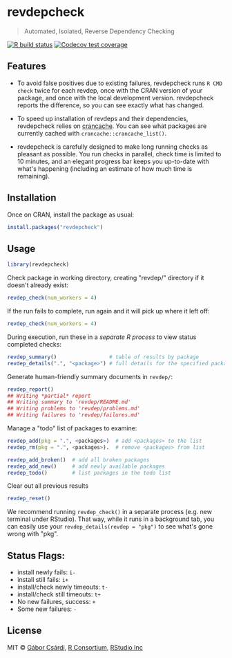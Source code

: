 # revdepcheck

> Automated, Isolated, Reverse Dependency Checking

<!-- badges: start -->
[![R build status](https://github.com/r-lib/revdepcheck/workflows/R-CMD-check/badge.svg)](https://github.com/r-lib/revdepcheck/actions)
[![Codecov test coverage](https://codecov.io/gh/r-lib/revdepcheck/branch/master/graph/badge.svg)](https://codecov.io/gh/r-lib/revdepcheck?branch=master)
<!-- badges: end -->

## Features

* To avoid false positives due to existing failures, revdepcheck runs 
  `R CMD check` twice for each revdep, once with the CRAN version of your 
  package, and once with the local development version. revdepcheck
  reports the difference, so you can see exactly what has changed.

* To speed up installation of revdeps and their dependencies, revdepcheck 
  relies on [crancache](https://github.com/r-lib/crancache). You can see what 
  packages are currently cached with `crancache::crancache_list()`.
  
* revdepcheck is carefully designed to make long running checks as pleasant
  as possible. You run checks in parallel, check time is limited to 10 minutes,
  and an elegant progress bar keeps you up-to-date with what's happening
  (including an estimate of how much time is remaining).

## Installation

Once on CRAN, install the package as usual:

```r
install.packages("revdepcheck")
```

## Usage

```r
library(revdepcheck)
```

Check package in working directory, creating "revdep/" directory if it doesn't already exist:
```r
revdep_check(num_workers = 4)
```
If the run fails to complete, run again and it will pick up where it left off:
```r
revdep_check(num_workers = 4)
```

During execution, run these in a *separate R process* to view status completed checks:
```r
revdep_summary()                 # table of results by package 
revdep_details(".", "<package>") # full details for the specified package
```
Generate human-friendly summary documents in `revdep/`:
```r
revdep_report()
## Writing *partial* report
## Writing summary to 'revdep/README.md'
## Writing problems to 'revdep/problems.md'
## Writing failures to 'revdep/failures.md'
```

Manage a "todo" list of packages to examine:
```r
revdep_add(pkg = ".", <packages>)  # add <packages> to the list
revdep_rm(pkg = ".", <packages>).  # remove <packages> from list

revdep_add_broken()  # add all broken packages
revdep_add_new()     # add newly available packages
revdep_todo()        # list packages in the todo list
```

Clear out all previous results
```r
revdep_reset()
```

We recommend running `revdep_check()` in a separate process (e.g. new terminal under RStudio). That way, while it runs in a background tab, you can easily use your `revdep_details(revdep = "pkg")` to see what's gone wrong with "pkg".

## Status Flags:

* install newly fails:  `i-`
* install still fails:  `i+`
* install/check newly timeouts: `t-`
* install/check still timeouts: `t+`
* No new failures, success: `+`
* Some new failures: `-`


## License

MIT ©
[Gábor Csárdi](https://github.com/gaborcsardi),
[R Consortium](https://github.com/rconsortium),
[RStudio Inc](https://github.com/rstudio)
